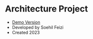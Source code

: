 <h1>Architecture Project</h1>

- [Demo Version](https://feizisoheil.github.io/gradian-background-generator/)
- Developed by Soehil Feizi
- Created 2023 
